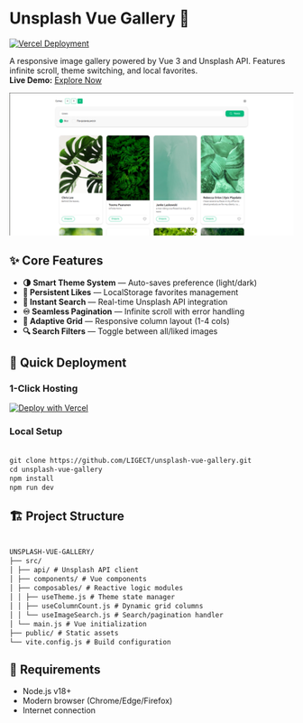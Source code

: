 # Unsplash Vue Gallery 🌄

[![Vercel Deployment](https://img.shields.io/badge/Live%20Demo-%23000000.svg?style=for-the-badge&logo=vercel&logoColor=white)](https://unsplash-vue-gallery-rwqt.vercel.app/)

A responsive image gallery powered by Vue 3 and Unsplash API. Features infinite scroll, theme switching, and local favorites.  
**Live Demo:** [Explore Now](https://unsplash-vue-gallery-rwqt.vercel.app/)

![Gallery Preview](./my-gallery/src/assets/my-gallery.png)

## ✨ Core Features

- **🌗 Smart Theme System** — Auto-saves preference (light/dark)
- **💖 Persistent Likes** — LocalStorage favorites management
- **📸 Instant Search** — Real-time Unsplash API integration
- **♾️ Seamless Pagination** — Infinite scroll with error handling
- **📱 Adaptive Grid** — Responsive column layout (1-4 cols)
- **🔍 Search Filters** — Toggle between all/liked images

## 🚀 Quick Deployment

### 1-Click Hosting

[![Deploy with Vercel](https://vercel.com/button)](https://vercel.com/new/clone?repository-url=https%3A%2F%2Fgithub.com%2Fyour-username%2Funsplash-vue-gallery)

### Local Setup

```

git clone https://github.com/LIGECT/unsplash-vue-gallery.git
cd unsplash-vue-gallery
npm install
npm run dev

```

## 🏗 Project Structure

```

UNSPLASH-VUE-GALLERY/
├── src/
│ ├── api/ # Unsplash API client
│ ├── components/ # Vue components
│ ├── composables/ # Reactive logic modules
│ │ ├── useTheme.js # Theme state manager
│ │ ├── useColumnCount.js # Dynamic grid columns
│ │ └── useImageSearch.js # Search/pagination handler
│ └── main.js # Vue initialization
├── public/ # Static assets
└── vite.config.js # Build configuration

```

## 📌 Requirements

- Node.js v18+
- Modern browser (Chrome/Edge/Firefox)
- Internet connection
